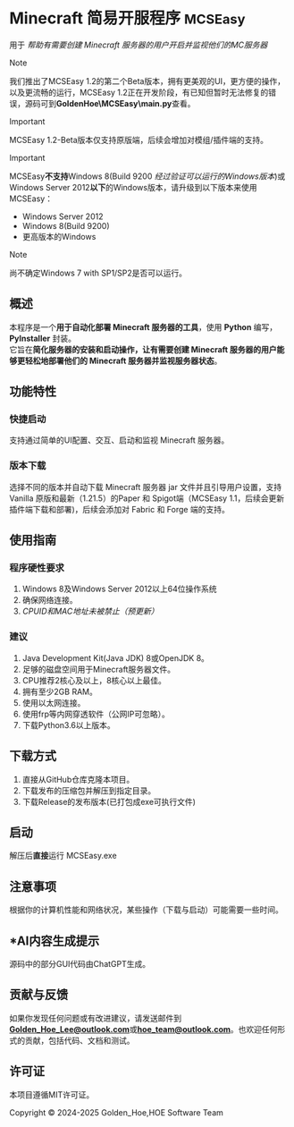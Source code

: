 # Minecraft 简易开服程序  <small>MCSEasy</small>

用于 *帮助有需要创建 Minecraft 服务器的用户开启并监视他们的MC服务器*
> [!NOTE]
> 我们推出了MCSEasy 1.2的第二个Beta版本，拥有更美观的UI，更方便的操作，以及更流畅的运行，MCSEasy 1.2正在开发阶段，有已知但暂时无法修复的错误，源码可到**GoldenHoe\MCSEasy\main.py**查看。

> [!IMPORTANT]
> MCSEasy 1.2-Beta版本仅支持原版端，后续会增加对模组/插件端的支持。

> [!IMPORTANT]
> MCSEasy**不支持**Windows 8(Build 9200 *经过验证可以运行的Windows版本*)或Windows Server 2012**以下**的Windows版本，请升级到以下版本来使用MCSEasy：
> - Windows Server 2012
> - Windows 8(Build 9200)
> - 更高版本的Windows

> [!NOTE]
> 尚不确定Windows 7 with SP1/SP2是否可以运行。

## 概述

本程序是一个**用于自动化部署 Minecraft 服务器的工具**，使用 **Python** 编写，**PyInstaller** 封装。
<br>它旨在**简化服务器的安装和启动操作，让有需要创建 Minecraft 服务器的用户能够更轻松地部署他们的 Minecraft 服务器并监视服务器状态**。

## 功能特性

### 快捷启动
支持通过简单的UI配置、交互、启动和监视 Minecraft 服务器。

### 版本下载
选择不同的版本并自动下载 Minecraft 服务器 jar 文件并且引导用户设置，支持 Vanilla 原版和最新（1.21.5）的Paper 和 Spigot端（MCSEasy 1.1，后续会更新插件端下载和部署)，后续会添加对 Fabric 和 Forge 端的支持。

## 使用指南
### 程序硬性要求
1. Windows 8及Windows Server 2012以上64位操作系统
2. 确保网络连接。
3. *CPUID和MAC地址未被禁止（预更新）*

### 建议
1. Java Development Kit(Java JDK) 8或OpenJDK 8。
2. 足够的磁盘空间用于Minecraft服务器文件。
3. CPU推荐2核心及以上，8核心以上最佳。
4. 拥有至少2GB RAM。
5. 使用以太网连接。
6. 使用frp等内网穿透软件（公网IP可忽略）。
7. 下载Python3.6以上版本。

## 下载方式
1. 直接从GitHub仓库克隆本项目。
2. 下载发布的压缩包并解压到指定目录。
3. 下载Release的发布版本(已打包成exe可执行文件)

## 启动

解压后**直接**运行 MCSEasy.exe

## 注意事项

根据你的计算机性能和网络状况，某些操作（下载与启动）可能需要一些时间。

## *AI内容生成提示

源码中的部分GUI代码由ChatGPT生成。

## 贡献与反馈

如果你发现任何问题或有改进建议，请发送邮件到**Golden_Hoe_Lee@outlook.com**或**hoe_team@outlook.com**。也欢迎任何形式的贡献，包括代码、文档和测试。

## 许可证

本项目遵循MIT许可证。

Copyright © 2024-2025 Golden_Hoe,HOE Software Team

